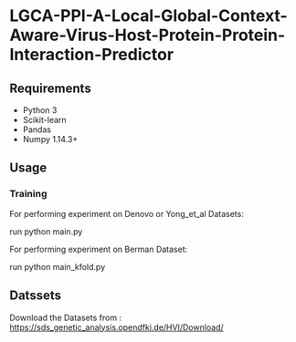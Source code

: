 # LGCA-PPI-A-Local-Global-Context-Aware-Virus-Host-Protein-Protein-Interaction-Predictor

## Requirements
* Python 3
* Scikit-learn
* Pandas
* Numpy 1.14.3+

## Usage

### Training
For performing experiment on Denovo or Yong_et_al Datasets:


   run  python main.py
   
For performing experiment on Berman Dataset:


   run  python main_kfold.py

## Datssets
Download the Datasets from :
https://sds_genetic_analysis.opendfki.de/HVI/Download/
